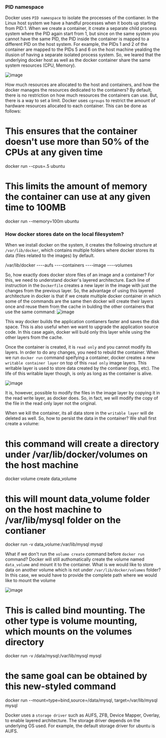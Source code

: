 ### PID namespace

Docker uses `PID namespace` to isolate the processes of the contianer. In the Linux host system we have
a handful processes when it boots up starting from PID:1. When we create a container, it create
a separate child process system where the PID again start from 1, but since on the same system you cannot have
the same PID, the PID inside the container is mapped to a different PID on the host system. For example, the PIDs 1 and 2
of the container are mapped to the PIDs 5 and 6 on the host machine yealding the illusion of having a separate isolated process system.
So, we leared that the underlying docker host as well as the docker container share the same system resources (CPU, Memory).

![image](https://user-images.githubusercontent.com/26717179/69493446-0db12400-0eaf-11ea-9759-d464ab864ee7.png)


How much resources are allocated to the host and containers, and how the docker manages the resources dedicated to the containers?
By default, there is no restriction on how much resources the containers can use. But, there is a way to set a limit. Docker uses
`cgroups` to restrict the amount of hardware resources allocated to each container. This can be done as follows:

# This ensures that the container doesn't use more than 50% of the CPUs at any given time
docker run --cpus=.5 ubuntu
# This limits the amount of memory the container can use at any given time to 100MB
docker run --memory=100m ubuntu


### How docker stores date on the local filesystem?

When we install docker on the system, it creates the following structure at `/var/lib/docker`, which contains multiple folders
where docker stores its data (files related to the images) by default.

/var/lib/docker
----aufs
----containers
----image
----volumes

So, how exactly does docker store files of an image and a container? For this, we need to understand docker's layered architecture.
Each line of instruction in the `Dockerfile` creates a new layer in the image with just the changes from the previous layer.
So, the advantage of using this layered architecture in docker is that if we create multiple docker container in which some of the commands
are the same then docker will create their layers once and reuse them from the cache in bulding the other containers that use the
same command:
![image](https://user-images.githubusercontent.com/26717179/69493432-e0647600-0eae-11ea-9d84-a2096667aff3.png)

This way docker builds the application contianers faster and saves the disk space. This is also useful when we want to upgrade the
application source code. In this case again, docker will buld only this layer while using the other layers from the cache.

Once the container is created, it is `read only` and you cannot modify its layers. In order to do any changes, you need
to rebuld the container. When we run `docker run` command speifying a container, docker creates a new `writable container layer` on
top of this `read only` image layers. This writable layer is used to store data created by the contianer (logs, etc). The life of this
writable layer though, is only as long as the container is alive.

![image](https://user-images.githubusercontent.com/26717179/69493560-633a0080-0eb0-11ea-87c1-be7df822e57a.png)

It is, however, possible to modify the files in the image layer by copying it in the read write layer, as docker does.
So, in fact, we will modify the copy of the file in the read only layer not the original.

When we kill the container, its all data store in the `writable layer` will de deleted as well. So, how to persist the data in the
container? We shall first create a volume:

# this command will create a directory under /var/lib/docker/volumes on the host machine
docker volume create data_volume
# this will mount data_volume folder on the host machine to /var/lib/mysql folder on the contianer
docker run -v data_volume:/var/lib/mysql mysql

What if we don't run the `volume create` command before `docker run` command? Docker will still authomatically create the
volume named `data_volume` and mount it to the container. What is we would like to store data on another volume which is not
under `/var/lib/docker/volumes` folder? In this case, we would have to provide the complete path where we would like to mount the volume

![image](https://user-images.githubusercontent.com/26717179/69493833-2bcd5300-0eb4-11ea-96e4-e9f894579470.png)


# This is called bind mounting. The other type is volume mounting, which mounts on the volumes directory
docker run -v /data/mysql:/var/lib/mysql mysql
# the same goal can be obtained by this new-styled command
docker run --mount=type=bind,source=/data/mysql, target=/var/lib/mysql mysql


Docker uses a `storage driver` such as AUFS, ZFB, Device Mapper, Overlay, to enable layered architecture.
The storage driver depends on the underlying OS used. For example, the default storage driver for ubuntu is AUFS.



